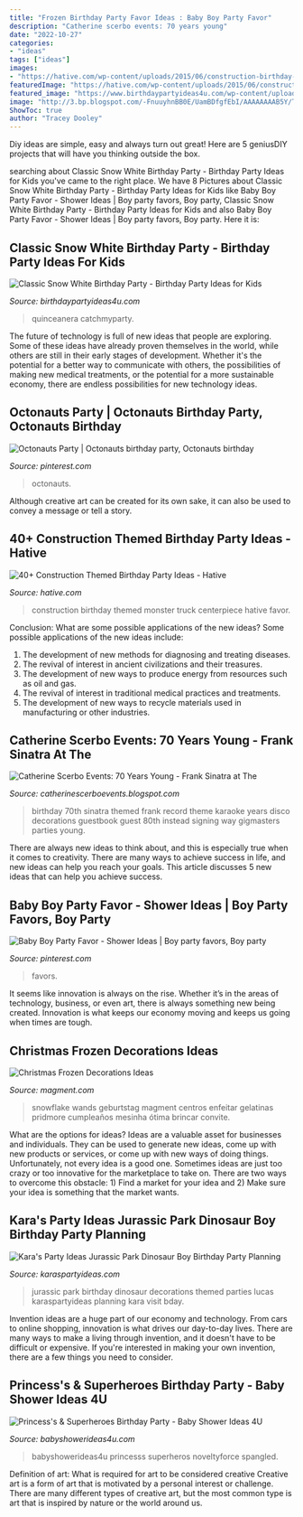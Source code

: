 ```yaml
---
title: "Frozen Birthday Party Favor Ideas : Baby Boy Party Favor"
description: "Catherine scerbo events: 70 years young"
date: "2022-10-27"
categories:
- "ideas"
tags: ["ideas"]
images:
- "https://hative.com/wp-content/uploads/2015/06/construction-birthday-party/14-construction-themed-birthday-party.jpg"
featuredImage: "https://hative.com/wp-content/uploads/2015/06/construction-birthday-party/14-construction-themed-birthday-party.jpg"
featured_image: "https://www.birthdaypartyideas4u.com/wp-content/uploads/2016/05/Classic-Snow-White-Birthday-Party-Tutu-600x800.jpg"
image: "http://3.bp.blogspot.com/-FnuuyhnBB0E/UamBDfgfEbI/AAAAAAAAB5Y/Tozz4KaUexw/s1600/Catherine_Scerbo_70th_Birthday_Party-023.jpg"
ShowToc: true
author: "Tracey Dooley"
---
```



Diy ideas are simple, easy and always turn out great! Here are 5 geniusDIY projects that will have you thinking outside the box.

	

		
searching about Classic Snow White Birthday Party - Birthday Party Ideas for Kids you've came to the right place. We have 8 Pictures about Classic Snow White Birthday Party - Birthday Party Ideas for Kids like Baby Boy Party Favor - Shower Ideas | Boy party favors, Boy party, Classic Snow White Birthday Party - Birthday Party Ideas for Kids and also Baby Boy Party Favor - Shower Ideas | Boy party favors, Boy party. Here it is:
		
    
## Classic Snow White Birthday Party - Birthday Party Ideas For Kids

<img loading=lazy src="https://www.birthdaypartyideas4u.com/wp-content/uploads/2016/05/Classic-Snow-White-Birthday-Party-Tutu-600x800.jpg" onerror="this.onerror=null;this.src='https://tse4.mm.bing.net/th?id=OIP.xujg8-xVZfZRA-um-CQJlgHaJ4&amp;pid=15.1';" alt="Classic Snow White Birthday Party - Birthday Party Ideas for Kids">

_Source: birthdaypartyideas4u.com_

>quinceanera catchmyparty. 

	

The future of technology is full of new ideas that people are exploring. Some of these ideas have already proven themselves in the world, while others are still in their early stages of development. Whether it's the potential for a better way to communicate with others, the possibilities of making new medical treatments, or the potential for a more sustainable economy, there are endless possibilities for new technology ideas.

    
## Octonauts Party | Octonauts Birthday Party, Octonauts Birthday

<img loading=lazy src="https://i.pinimg.com/736x/fe/6b/f3/fe6bf3811991e0eca0b5529b8d29e248.jpg" onerror="this.onerror=null;this.src='https://tse4.mm.bing.net/th?id=OIP.SqQpaMGS8p0s-2eFYO9EqgHaLI&amp;pid=15.1';" alt="Octonauts Party | Octonauts birthday party, Octonauts birthday">

_Source: pinterest.com_

>octonauts. 

	

Although creative art can be created for its own sake, it can also be used to convey a message or tell a story.

    
## 40+ Construction Themed Birthday Party Ideas - Hative

<img loading=lazy src="https://hative.com/wp-content/uploads/2015/06/construction-birthday-party/14-construction-themed-birthday-party.jpg" onerror="this.onerror=null;this.src='https://tse2.mm.bing.net/th?id=OIP.LcTC_YhSYbqop-hN0NDcOQHaLK&amp;pid=15.1';" alt="40+ Construction Themed Birthday Party Ideas - Hative">

_Source: hative.com_

>construction birthday themed monster truck centerpiece hative favor. 

	

Conclusion: What are some possible applications of the new ideas?
Some possible applications of the new ideas include:
1. The development of new methods for diagnosing and treating diseases. 
2. The revival of interest in ancient civilizations and their treasures. 
3. The development of new ways to produce energy from resources such as oil and gas. 
4. The revival of interest in traditional medical practices and treatments. 
5. The development of new ways to recycle materials used in manufacturing or other industries.

    
## Catherine Scerbo Events: 70 Years Young - Frank Sinatra At The

<img loading=lazy src="http://3.bp.blogspot.com/-FnuuyhnBB0E/UamBDfgfEbI/AAAAAAAAB5Y/Tozz4KaUexw/s1600/Catherine_Scerbo_70th_Birthday_Party-023.jpg" onerror="this.onerror=null;this.src='https://tse3.mm.bing.net/th?id=OIP.IjjHv6E1-uOWc-aHvx4z4QHaE7&amp;pid=15.1';" alt="Catherine Scerbo Events: 70 Years Young - Frank Sinatra at The">

_Source: catherinescerboevents.blogspot.com_

>birthday 70th sinatra themed frank record theme karaoke years disco decorations guestbook guest 80th instead signing way gigmasters parties young. 

	

There are always new ideas to think about, and this is especially true when it comes to creativity. There are many ways to achieve success in life, and new ideas can help you reach your goals. This article discusses 5 new ideas that can help you achieve success.

    
## Baby Boy Party Favor - Shower Ideas | Boy Party Favors, Boy Party

<img loading=lazy src="https://i.pinimg.com/736x/a4/eb/5b/a4eb5b854b9b026698ab880f9564bc9a.jpg" onerror="this.onerror=null;this.src='https://tse4.mm.bing.net/th?id=OIP.EFedNFjawyKiX08VdE365wHaJ3&amp;pid=15.1';" alt="Baby Boy Party Favor - Shower Ideas | Boy party favors, Boy party">

_Source: pinterest.com_

>favors. 

	

It seems like innovation is always on the rise. Whether it’s in the areas of technology, business, or even art, there is always something new being created. Innovation is what keeps our economy moving and keeps us going when times are tough.

    
## Christmas Frozen Decorations Ideas

<img loading=lazy src="http://magment.com/wp-content/uploads/2015/11/Christmas-Frozen-Decoration-17.jpg" onerror="this.onerror=null;this.src='https://tse1.mm.bing.net/th?id=OIP.aPnYSMX_EbgDB_fFHBhLzQHaLH&amp;pid=15.1';" alt="Christmas Frozen Decorations Ideas">

_Source: magment.com_

>snowflake wands geburtstag magment centros enfeitar gelatinas pridmore cumpleaños mesinha ótima brincar convite. 

	

What are the options for ideas?
Ideas are a valuable asset for businesses and individuals. They can be used to generate new ideas, come up with new products or services, or come up with new ways of doing things. Unfortunately, not every idea is a good one. Sometimes ideas are just too crazy or too innovative for the marketplace to take on. There are two ways to overcome this obstacle: 1) Find a market for your idea and 2) Make sure your idea is something that the market wants.

    
## Kara&#039;s Party Ideas Jurassic Park Dinosaur Boy Birthday Party Planning

<img loading=lazy src="http://karaspartyideas.com/wp-content/uploads/2013/04/Lucas-Bday_2013-03-3013-0067_600x896.jpg" onerror="this.onerror=null;this.src='https://tse1.mm.bing.net/th?id=OIP.aHILtNCYPaJdI8OgiAM9MwHaLD&amp;pid=15.1';" alt="Kara&#039;s Party Ideas Jurassic Park Dinosaur Boy Birthday Party Planning">

_Source: karaspartyideas.com_

>jurassic park birthday dinosaur decorations themed parties lucas karaspartyideas planning kara visit bday. 

	

Invention ideas are a huge part of our economy and technology. From cars to online shopping, innovation is what drives our day-to-day lives. There are many ways to make a living through invention, and it doesn't have to be difficult or expensive. If you're interested in making your own invention, there are a few things you need to consider.

    
## Princess&#039;s &amp; Superheroes Birthday Party - Baby Shower Ideas 4U

<img loading=lazy src="https://babyshowerideas4u.com/wp-content/uploads/2014/04/superheroes-birthday-party-calling-all-Princesss-Superheros-Birthday-Party-cupcakes.jpg" onerror="this.onerror=null;this.src='https://tse2.mm.bing.net/th?id=OIP.vpkx4k1punuvgzB-U_ObDQHaLH&amp;pid=15.1';" alt="Princess&#039;s &amp; Superheroes Birthday Party - Baby Shower Ideas 4U">

_Source: babyshowerideas4u.com_

>babyshowerideas4u princesss superheros noveltyforce spangled. 

	

Definition of art: What is required for art to be considered creative
Creative art is a form of art that is motivated by a personal interest or challenge. There are many different types of creative art, but the most common type is art that is inspired by nature or the world around us.

